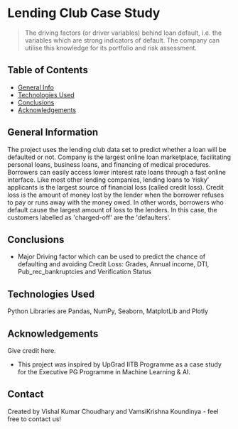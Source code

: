 # Lending Club Case Study
> The driving factors (or driver variables) behind loan default, i.e. the variables which are strong indicators of default.  The company can utilise this knowledge for its portfolio and risk assessment.


## Table of Contents
* [General Info](#general-information)
* [Technologies Used](#technologies-used)
* [Conclusions](#conclusions)
* [Acknowledgements](#acknowledgements)

## General Information
The project uses the lending club data set to predict whether a loan will be defaulted or not.
Company is the largest online loan marketplace, facilitating personal loans, business loans, and financing of medical procedures. Borrowers can easily access lower interest rate loans through a fast online interface. Like most other lending companies, lending loans to ‘risky’ applicants is the largest source of financial loss (called credit loss). Credit loss is the amount of money lost by the lender when the borrower refuses to pay or runs away with the money owed. In other words, borrowers who default cause the largest amount of loss to the lenders. In this case, the customers labelled as 'charged-off' are the 'defaulters'.

## Conclusions
- Major Driving factor which can be used to predict the chance of defaulting and avoiding Credit Loss:
Grades, Annual income, DTI, Pub_rec_bankruptcies and Verification Status

## Technologies Used
Python
Libraries are Pandas, NumPy, Seaborn, MatplotLib and Plotly

## Acknowledgements
Give credit here.
- This project was inspired by UpGrad IITB Programme as a case study for the Executive PG Programme in Machine Learning & AI.


## Contact
Created by Vishal Kumar Choudhary and VamsiKrishna Koundinya - feel free to contact us!

<!-- ## License -->
<!-- This project is open source and available under the [... License](). -->

